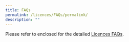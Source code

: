 ```yaml
---
title: FAQs
permalink: /licences/FAQs/permalink/
description: ""
---
```

Please refer to enclosed for the detailed [Licences FAQs]().